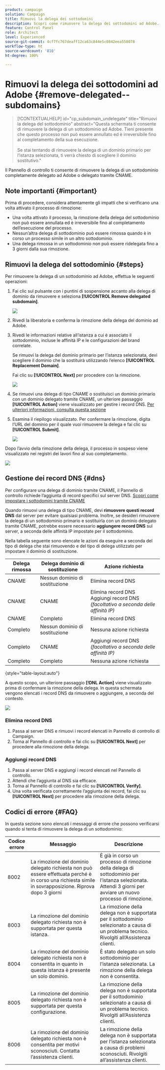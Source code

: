 ```yaml
---
product: campaign
solution: Campaign
title: Rimuovi la delega dei sottodomini
description: Scopri come rimuovere la delega dei sottodomini ad Adobe.
feature: Control Panel
role: Architect
level: Experienced
source-git-commit: 4cf7fc767deaff12ca63c844e5c0842eea558078
workflow-type: ht
source-wordcount: '810'
ht-degree: 100%

---
```


# Rimuovi la delega dei sottodomini ad Adobe {#remove-delegated--subdomains}

>[!CONTEXTUALHELP]
>id="cp_subdomain_undelegate"
>title="Rimuovi la delega del sottodominio"
>abstract="Questa schermata ti consente di rimuovere la delega di un sottodominio ad Adobe. Tieni presente che questo processo non può essere annullato ed è irreversibile fino al completamento della sua esecuzione.<br><br>Se stai tentando di rimuovere la delega di un dominio primario per l’istanza selezionata, ti verrà chiesto di scegliere il dominio sostitutivo."

Il Pannello di controllo ti consente di rimuovere la delega di un sottodominio completamente delegato ad Adobe o delegato tramite CNAME.

## Note importanti {#important}

Prima di procedere, considera attentamente gli impatti che si verificano una volta attivato il processo di rimozione:

* Una volta attivato il processo, la rimozione della delega del sottodominio non può essere annullata ed è irreversibile fino al completamento dell’esecuzione del processo.
* Nessun’altra delega di sottodominio può essere rimossa quando è in corso un processo simile in un altro sottodominio.
* Una delega rimossa in un sottodominio non può essere ridelegata fino a 3 giorni dalla sua rimozione.

## Rimuovi la delega del sottodominio {#steps}

Per rimuovere la delega di un sottodominio ad Adobe, effettua le seguenti operazioni:

1. Fai clic sul pulsante con i puntini di sospensione accanto alla delega di dominio da rimuovere e seleziona **[!UICONTROL Remove delegated subdomain]**.

   ![](assets/undelegate-subdomain.png)

1. Rivedi la liberatoria e conferma la rimozione della delega del dominio ad Adobe.

1. Rivedi le informazioni relative all’istanza a cui è associato il sottodominio, incluse le affinità IP e le configurazioni del brand correlate.

   Se rimuovi la delega del dominio primario per l’istanza selezionata, devi scegliere il dominio che la sostituirà utilizzando l’elenco **[!UICONTROL Replacement Domain]**.

   Fai clic su **[!UICONTROL Next]** per procedere con la rimozione.

   ![](assets/undelegate-subdomain-details.png)

1. Se rimuovi una delega di tipo CNAME o sostituisci un dominio primario con un dominio delegato tramite CNAME, un ulteriore passaggio **[!UICONTROL Action]** viene visualizzato per gestire i record DNS. [Per ulteriori informazioni, consulta questa sezione](#dns)

1. Esamina il riepilogo visualizzato. Per confermare la rimozione, digita l’URL del dominio per il quale vuoi rimuovere la delega e fai clic su **[!UICONTROL Submit]**.

   ![](assets/undelegate-submit.png)

Dopo l’avvio della rimozione della delega, il processo in sospeso viene visualizzato nei registri dei lavori fino al suo completamento.

![](assets/undelegate-job.png)

## Gestione dei record DNS {#dns}

Per configurare una delega di dominio tramite CNAME, il Pannello di controllo richiede l’aggiunta di record specifici sul server DNS. [Scopri come impostare i sottodomini tramite CNAME](setting-up-new-subdomain.md#use-cnames)

Quando rimuovi una delega di tipo CNAME, devi **rimuovere questi record DNS** dal server per evitare qualsiasi problema. Inoltre, se desideri rimuovere la delega di un sottodominio primario e sostituirla con un dominio delegato tramite CNAME, potrebbe essere necessario **aggiungere record DNS** sul server, a seconda delle affinità IP impostate per il sottodominio.

Nella tabella seguente sono elencate le azioni da eseguire a seconda del tipo di delega che stai rimuovendo e del tipo di delega utilizzato per impostare il dominio di sostituzione.

| Delega rimossa | Delega dominio di sostituzione | Azione richiesta |
|  ---  |  ---  |  ---  |
| CNAME | Nessun dominio di sostituzione | Elimina record DNS |
| CNAME | CNAME | Elimina record DNS<br/>Aggiungi record DNS *(facoltativo a seconda delle affinità IP)* |
| CNAME | Completo | Elimina record DNS |
| Completo | Nessun dominio di sostituzione | Nessuna azione richiesta |
| Completo | CNAME | Aggiungi record DNS *(facoltativo a seconda delle affinità IP)* |
| Completo | Completo | Nessuna azione richiesta |

{style="table-layout:auto"}

A questo scopo, un ulteriore passaggio **[!DNL Action]** viene visualizzato prima di confermare la rimozione della delega. In questa schermata vengono elencati i record DNS da rimuovere o aggiungere, a seconda del contesto.

![](assets/action-step.png)

### Elimina record DNS

1. Passa al server DNS e rimuovi i record elencati in Pannello di controllo di Campaign.
1. Torna al Pannello di controllo e fai clic su **[!UICONTROL Next]** per procedere alla rimozione della delega.

### Aggiungi record DNS

1. Passa al server DNS e aggiungi i record elencati nel Pannello di controllo.
1. Attendi che l’aggiunta al DNS sia efficace.
1. Torna al Pannello di controllo e fai clic su **[!UICONTROL Verify]**.
1. Una volta verificata correttamente l’aggiunta dei record, fai clic su **[!UICONTROL Next]** per procedere alla rimozione della delega.

## Codici di errore {#FAQ}

In questa sezione sono elencati i messaggi di errore che possono verificarsi quando si tenta di rimuovere la delega di un sottodominio:

| Codice errore | Messaggio | Descrizione |
|  ---  |  ---  |  ---  |
| 8002 | La rimozione del dominio delegato richiesta non può essere effettuata perché è in corso una richiesta simile in sovrapposizione. Riprova dopo 3 giorni | È già in corso un processo di rimozione della delega di sottodominio per l’istanza selezionata. Attendi 3 giorni per avviare un nuovo processo di rimozione. |
| 8003 | La rimozione del dominio delegato richiesta non è supportata per questa istanza. | La rimozione della delega non è supportata per il sottodominio selezionato a causa di un problema tecnico. Rivolgiti all’Assistenza clienti. |
| 8004 | La rimozione del dominio delegato richiesta non è consentita in quanto in questa istanza è presente un solo dominio. | È stato delegato un solo sottodominio per l’istanza selezionata. La rimozione della delega non è consentita. |
| 8005 | La rimozione del dominio delegato richiesta non è supportata per questa configurazione. | La rimozione della delega non è supportata per il sottodominio selezionato a causa di un problema tecnico. Rivolgiti all’Assistenza clienti. |
| 8006 | La rimozione del dominio delegato richiesta non è consentita per motivi sconosciuti. Contatta l’assistenza clienti. | La rimozione della delega non è supportata per l’istanza selezionata a causa di problemi sconosciuti. Rivolgiti all’assistenza clienti. |
